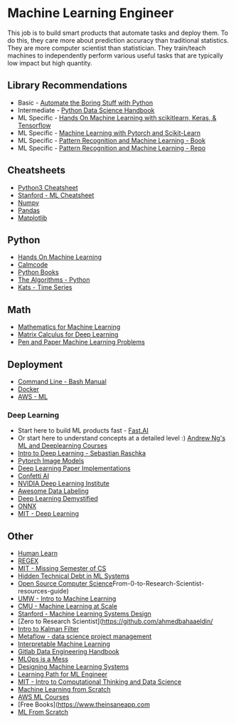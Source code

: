 # Machine Learning Engineer
This job is to build smart products that automate tasks and deploy them. To do this, they care more about prediction accuracy than traditional statistics. They are more computer scientist than statistician. They train/teach machines to independently perform various useful tasks that are typically low impact but high quantity.

## Library Recommendations
* Basic - [Automate the Boring Stuff with Python](https://automatetheboringstuff.com/)
* Intermediate - [Python Data Science Handbook](https://jakevdp.github.io/PythonDataScienceHandbook/)
* ML Specific - [Hands On Machine Learning with scikitlearn, Keras, & Tensorflow](https://github.com/ageron/handson-ml3)
* ML Specific - [Machine Learning with Pytorch and Scikit-Learn](https://github.com/rasbt/machine-learning-book)
* ML Specific - [Pattern Recognition and Machine Learning - Book](https://www.microsoft.com/en-us/research/uploads/prod/2006/01/Bishop-Pattern-Recognition-and-Machine-Learning-2006.pdf)
* ML Specific - [Pattern Recognition and Machine Learning - Repo](https://github.com/ctgk/PRML)

## Cheatsheets
* [Python3 Cheatsheet](https://perso.limsi.fr/pointal/python:memento)
* [Stanford - ML Cheatsheet](https://stanford.edu/~shervine/teaching/cs-229/cheatsheet-machine-learning-tips-and-tricks)
* [Numpy](https://www.datacamp.com/cheat-sheet/numpy-cheat-sheet-data-analysis-in-python)
* [Pandas](https://pandas.pydata.org/Pandas_Cheat_Sheet.pdf)
* [Matplotlib](https://matplotlib.org/cheatsheets/)

## Python
* [Hands On Machine Learning](https://github.com/ageron/handson-ml2)
* [Calmcode](https://calmcode.io/)
* [Python Books](https://pythonbooks.org/)
* [The Algorithms - Python](https://github.com/TheAlgorithms/Python)
* [Kats - Time Series](https://facebookresearch.github.io/Kats/)

## Math
* [Mathematics for Machine Learning](https://mml-book.github.io/)
* [Matrix Calculus for Deep Learning](https://explained.ai/matrix-calculus/)
* [Pen and Paper Machine Learning Problems](https://arxiv.org/abs/2206.13446)

## Deployment
* [Command Line - Bash Manual](https://www.gnu.org/software/bash/manual/)
* [Docker](https://www.docker.com/)
* [AWS - ML](https://aws.amazon.com/machine-learning/)

### Deep Learning
* Start here to build ML products fast - [Fast.AI](https://www.fast.ai/)
* Or start here to understand concepts at a detailed level :) [Andrew Ng's ML and Deeplearning Courses](https://www.deeplearning.ai/courses/)
* [Intro to Deep Learning - Sebastian Raschka](https://sebastianraschka.com/blog/2021/dl-course.html)
* [Pytorch Image Models](https://github.com/rwightman/pytorch-image-models)
* [Deep Learning Paper Implementations](https://github.com/labmlai/annotated_deep_learning_paper_implementations)
* [Confetti AI](https://www.confetti.ai/)
* [NVIDIA Deep Learning Institute](https://www.nvidia.com/en-us/training/)
* [Awesome Data Labeling](https://github.com/heartexlabs/awesome-data-labeling)
* [Deep Learning Demystified](https://deeplearningdemystified.com/)
* [ONNX](https://onnx.ai/index.html)
* [MIT - Deep Learning](https://github.com/lexfridman/mit-deep-learning)

## Other
* [Human Learn](https://koaning.github.io/human-learn/)
* [REGEX](https://regexr.com/)
* [MIT - Missing Semester of CS](https://missing.csail.mit.edu/)
* [Hidden Technical Debt in ML Systems](https://proceedings.neurips.cc/paper/2015/file/86df7dcfd896fcaf2674f757a2463eba-Paper.pdf)
* [Open Source Computer Science](https://github.com/ossu/computer-science)From-0-to-Research-Scientist-resources-guide)
* [UMW - Intro to Machine Learning](https://sebastianraschka.com/resources/ml-lectures-1/)
* [CMU - Machine Learning at Scale](https://www.composablesystems.org/17-400/sp2021/)
* [Stanford - Machine Learning Systems Design](https://stanford-cs329s.github.io/index.html#overview)
* [Zero to Research Scientist](https://github.com/ahmedbahaaeldin/
* [Intro to Kalman Filter](https://resourcium.org/journey/introduction-kalman-filter)
* [Metaflow - data science project management](https://docs.metaflow.org/introduction/what-is-metaflow)
* [Interpretable Machine Learning](https://christophm.github.io/interpretable-ml-book/index.html)
* [Gitlab Data Engineering Handbook](https://about.gitlab.com/handbook/business-technology/data-team/organization/engineering/)
* [MLOps is a Mess](https://www.mihaileric.com/posts/mlops-is-a-mess/)
* [Designing Machine Learning Systems](https://www.amazon.com/Designing-Machine-Learning-Systems-Production-Ready/dp/1098107969)
* [Learning Path for ML Engineer](https://app.learney.me/)
* [MIT - Intro to Computational Thinking and Data Science](https://ocw.mit.edu/courses/electrical-engineering-and-computer-science/6-0002-introduction-to-computational-thinking-and-data-science-fall-2016/)
* [Machine Learning from Scratch](https://dafriedman97.github.io/mlbook/content/introduction.html)
* [AWS ML Courses](https://www.amazon.science/latest-news/machine-learning-course-free-online-from-amazon-machine-learning-university)
* [Free Books](https://www.theinsaneapp.com
* [ML From Scratch](https://github.com/eriklindernoren/ML-From-Scratch)
